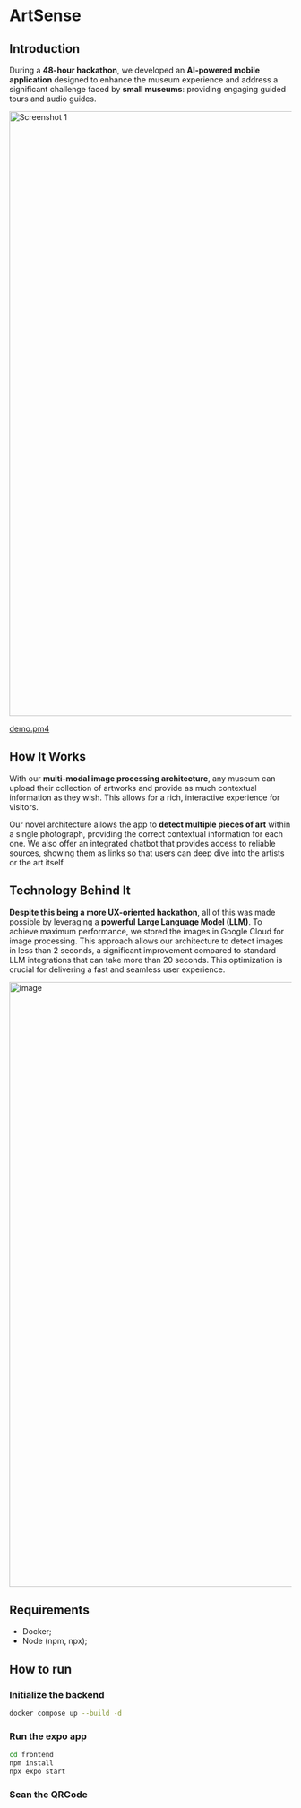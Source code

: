 # ArtSense

## Introduction 

During a **48-hour hackathon**, we developed an **AI-powered mobile application** designed to enhance the museum experience and address a significant challenge faced by **small museums**: providing engaging guided tours and audio guides.


<img src="https://github.com/user-attachments/assets/37ab154e-cfd5-4108-a492-61ceda6239da" alt="Screenshot 1" width="1922" height="1080">

[demo.pm4](https://github.com/user-attachments/assets/b8c55704-76f6-459a-9291-0051a08d1c20)



## How It Works

With our **multi-modal image processing architecture**, any museum can upload their collection of artworks and provide as much contextual information as they wish. This allows for a rich, interactive experience for visitors.

Our novel architecture allows the app to **detect multiple pieces of art** within a single photograph, providing the correct contextual information for each one. We also offer an integrated chatbot that provides access to reliable sources, showing them as links so that users can deep dive into the artists or the art itself.

## Technology Behind It

**Despite this being a more UX-oriented hackathon**, all of this was made possible by leveraging a **powerful Large Language Model (LLM)**. To achieve maximum performance, we stored the images in Google Cloud for image processing. This approach allows our architecture to detect images in less than 2 seconds, a significant improvement compared to standard LLM integrations that can take more than 20 seconds. This optimization is crucial for delivering a fast and seamless user experience.





<img width="1922" height="1080" alt="image" src="https://github.com/user-attachments/assets/a36cca26-0b6c-4d70-99ce-d4f2a524a098" />


## Requirements
- Docker;
- Node (npm, npx);

## How to run

### Initialize the backend
```bash
docker compose up --build -d
```

### Run the expo app
```bash
cd frontend
npm install
npx expo start
```

### Scan the QRCode

